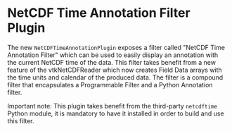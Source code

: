 # NetCDF Time Annotation Filter Plugin

The new `NetCDFTimeAnnotationPlugin` exposes a filter called "NetCDF Time
Annotation Filter" which can be used to easily display an annotation with
the current NetCDF time of the data. This filter takes benefit from a new
feature of the vtkNetCDFReader which now creates Field Data arrays with the
time units and calendar of the produced data. The filter is a compound filter
that encapsulates a Programmable Filter and a Python Annotation filter.

Important note: This plugin takes benefit from the third-party `netcdftime`
Python module, it is mandatory to have it installed in order to build
and use this filter.
